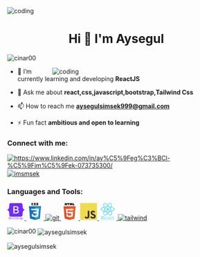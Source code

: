 <img alt="coding" width="" src="https://media.licdn.com/dms/image/v2/D4D16AQEKYw5KdSrCYQ/profile-displaybackgroundimage-shrink_350_1400/profile-displaybackgroundimage-shrink_350_1400/0/1715264063023?e=1730937600&v=beta&t=DH2HloYX6WpQlVt58AtvQ680uHLaRwiH9n-h5IRUoFo">
<h1 align="center">Hi 👋 I'm Aysegul</h1>
<p align="left"> <img src="https://komarev.com/ghpvc/?username=cinar00&label=Profile%20views&color=0e75b6&style=flat" alt="cinar00" /> </p>
<img align="right" alt="coding" width="400" src="https://camo.githubusercontent.com/a51c0cda9d97098dc5dd5aacb107938e618b81cf3f27c99f80fa99d5e8e2226c/68747470733a2f2f6d69726f2e6d656469756d2e636f6d2f6d61782f313336302f312a7a566e574a7479474f585f6b5549446d3663634366512e676966">



- 🌱 I’m currently learning and developing **ReactJS**

- 💬 Ask me about **react,css,javascript,bootstrap,Tailwind Css**

- 📫 How to reach me **aysegulsimsek999@gmail.com**

- ⚡ Fun fact **ambitious and open to learning**

<h3 align="left">Connect with me:</h3>
<p align="left">

<a href="https://www.linkedin.com/in/ay%C5%9Feg%C3%BCl-%C5%9Fim%C5%9Fek-073735300/" target="blank"><img align="center" src="https://raw.githubusercontent.com/rahuldkjain/github-profile-readme-generator/master/src/images/icons/Social/linked-in-alt.svg" alt="https://www.linkedin.com/in/ay%C5%9Feg%C3%BCl-%C5%9Fim%C5%9Fek-073735300/" height="30" width="40" /></a>
<a href="https://instagram.com/imsmsek" target="blank"><img align="center" src="https://raw.githubusercontent.com/rahuldkjain/github-profile-readme-generator/master/src/images/icons/Social/instagram.svg" alt="imsmsek" height="30" width="40" /></a>
</p>

<h3 align="left">Languages and Tools:</h3>
<p align="left"> <a href="https://getbootstrap.com" target="_blank" rel="noreferrer"> <img src="https://raw.githubusercontent.com/devicons/devicon/master/icons/bootstrap/bootstrap-plain-wordmark.svg" alt="bootstrap" width="40" height="40"/> </a> <a href="https://www.w3schools.com/css/" target="_blank" rel="noreferrer"> <img src="https://raw.githubusercontent.com/devicons/devicon/master/icons/css3/css3-original-wordmark.svg" alt="css3" width="40" height="40"/> </a> <a href="https://git-scm.com/" target="_blank" rel="noreferrer"> <img src="https://www.vectorlogo.zone/logos/git-scm/git-scm-icon.svg" alt="git" width="40" height="40"/> </a> <a href="https://www.w3.org/html/" target="_blank" rel="noreferrer"> <img src="https://raw.githubusercontent.com/devicons/devicon/master/icons/html5/html5-original-wordmark.svg" alt="html5" width="40" height="40"/> </a> <a href="https://developer.mozilla.org/en-US/docs/Web/JavaScript" target="_blank" rel="noreferrer"> <img src="https://raw.githubusercontent.com/devicons/devicon/master/icons/javascript/javascript-original.svg" alt="javascript" width="40" height="40"/> </a> <a href="https://reactjs.org/" target="_blank" rel="noreferrer"> <img src="https://raw.githubusercontent.com/devicons/devicon/master/icons/react/react-original-wordmark.svg" alt="react" width="40" height="40"/> </a> <a href="https://tailwindcss.com/" target="_blank" rel="noreferrer"> <img src="https://www.vectorlogo.zone/logos/tailwindcss/tailwindcss-icon.svg" alt="tailwind" width="40" height="40"/> </a> </p>

<p><img align="left" src="https://github-readme-stats.vercel.app/api/top-langs?username=aysegulsimsek&show_icons=true&locale=en&layout=compact" alt="cinar00" /></p>

<p>&nbsp;<img align="center" src="https://github-readme-stats.vercel.app/api?username=aysegulsimsek&hide=contribs,prs" alt="aysegulsimsek" /></p>

<p><img align="center" src="https://github-readme-streak-stats.herokuapp.com/?user=aysegulsimsek&" alt="aysegulsimsek" /></p>
